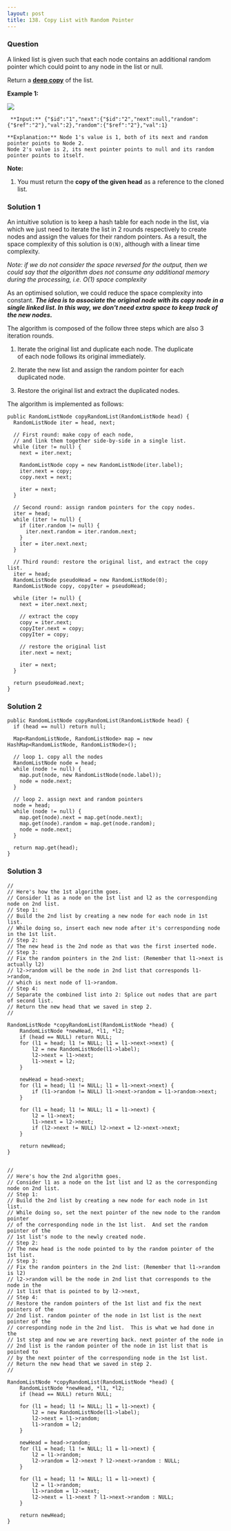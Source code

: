 ```yaml
---
layout: post
title: 138. Copy List with Random Pointer
---
```

### Question
A linked list is given such that each node contains an additional random
pointer which could point to any node in the list or null.

Return a [**deep
copy**](https://en.wikipedia.org/wiki/Object_copying#Deep_copy) of the list.



 **Example 1:**

 **![](https://discuss.leetcode.com/uploads/files/1470150906153-2yxeznm.png)**

    
    
     **Input:** {"$id":"1","next":{"$id":"2","next":null,"random":{"$ref":"2"},"val":2},"random":{"$ref":"2"},"val":1}
    
    **Explanation:** Node 1's value is 1, both of its next and random pointer points to Node 2.
    Node 2's value is 2, its next pointer points to null and its random pointer points to itself.
    



 **Note:**

  1. You must return the **copy of the given head**  as a reference to the cloned list.

### Solution 1
An intuitive solution is to keep a hash table for each node in the list, via
which we just need to iterate the list in 2 rounds respectively to create
nodes and assign the values for their random pointers. As a result, the space
complexity of this solution is `O(N)`, although with a linear time complexity.

 _Note: if we do not consider the space reversed for the output, then we could
say that the algorithm does not consume any additional memory during the
processing, i.e. O(1) space complexity_

As an optimised solution, we could reduce the space complexity into constant.
_**The idea is to associate the original node with its copy node in a single
linked list. In this way, we don't need extra space to keep track of the new
nodes.**_

The algorithm is composed of the follow three steps which are also 3 iteration
rounds.

  1. Iterate the original list and duplicate each node. The duplicate  
of each node follows its original immediately.

  2. Iterate the new list and assign the random pointer for each  
duplicated node.

  3. Restore the original list and extract the duplicated nodes.

The algorithm is implemented as follows:

    
    
    public RandomListNode copyRandomList(RandomListNode head) {
      RandomListNode iter = head, next;
    
      // First round: make copy of each node,
      // and link them together side-by-side in a single list.
      while (iter != null) {
        next = iter.next;
    
        RandomListNode copy = new RandomListNode(iter.label);
        iter.next = copy;
        copy.next = next;
    
        iter = next;
      }
    
      // Second round: assign random pointers for the copy nodes.
      iter = head;
      while (iter != null) {
        if (iter.random != null) {
          iter.next.random = iter.random.next;
        }
        iter = iter.next.next;
      }
    
      // Third round: restore the original list, and extract the copy list.
      iter = head;
      RandomListNode pseudoHead = new RandomListNode(0);
      RandomListNode copy, copyIter = pseudoHead;
    
      while (iter != null) {
        next = iter.next.next;
    
        // extract the copy
        copy = iter.next;
        copyIter.next = copy;
        copyIter = copy;
    
        // restore the original list
        iter.next = next;
    
        iter = next;
      }
    
      return pseudoHead.next;
    }
    


### Solution 2
    
    
    public RandomListNode copyRandomList(RandomListNode head) {
      if (head == null) return null;
      
      Map<RandomListNode, RandomListNode> map = new HashMap<RandomListNode, RandomListNode>();
      
      // loop 1. copy all the nodes
      RandomListNode node = head;
      while (node != null) {
        map.put(node, new RandomListNode(node.label));
        node = node.next;
      }
      
      // loop 2. assign next and random pointers
      node = head;
      while (node != null) {
        map.get(node).next = map.get(node.next);
        map.get(node).random = map.get(node.random);
        node = node.next;
      }
      
      return map.get(head);
    }


### Solution 3
    
    
    //
    // Here's how the 1st algorithm goes.
    // Consider l1 as a node on the 1st list and l2 as the corresponding node on 2nd list.
    // Step 1:
    // Build the 2nd list by creating a new node for each node in 1st list. 
    // While doing so, insert each new node after it's corresponding node in the 1st list.
    // Step 2:
    // The new head is the 2nd node as that was the first inserted node.
    // Step 3:
    // Fix the random pointers in the 2nd list: (Remember that l1->next is actually l2)
    // l2->random will be the node in 2nd list that corresponds l1->random, 
    // which is next node of l1->random.
    // Step 4:
    // Separate the combined list into 2: Splice out nodes that are part of second list. 
    // Return the new head that we saved in step 2.
    //
    
    RandomListNode *copyRandomList(RandomListNode *head) {
        RandomListNode *newHead, *l1, *l2;
        if (head == NULL) return NULL;
        for (l1 = head; l1 != NULL; l1 = l1->next->next) {
            l2 = new RandomListNode(l1->label);
            l2->next = l1->next;
            l1->next = l2;
        }
            
        newHead = head->next;
        for (l1 = head; l1 != NULL; l1 = l1->next->next) {
            if (l1->random != NULL) l1->next->random = l1->random->next;
        }
            
        for (l1 = head; l1 != NULL; l1 = l1->next) {
            l2 = l1->next;
            l1->next = l2->next;
            if (l2->next != NULL) l2->next = l2->next->next;
        }
    
        return newHead;
    }
    
    
    //
    // Here's how the 2nd algorithm goes.
    // Consider l1 as a node on the 1st list and l2 as the corresponding node on 2nd list.
    // Step 1:
    // Build the 2nd list by creating a new node for each node in 1st list. 
    // While doing so, set the next pointer of the new node to the random pointer 
    // of the corresponding node in the 1st list.  And set the random pointer of the 
    // 1st list's node to the newly created node.
    // Step 2:
    // The new head is the node pointed to by the random pointer of the 1st list.
    // Step 3:
    // Fix the random pointers in the 2nd list: (Remember that l1->random is l2)
    // l2->random will be the node in 2nd list that corresponds to the node in the 
    // 1st list that is pointed to by l2->next, 
    // Step 4:
    // Restore the random pointers of the 1st list and fix the next pointers of the 
    // 2nd list. random pointer of the node in 1st list is the next pointer of the 
    // corresponding node in the 2nd list.  This is what we had done in the 
    // 1st step and now we are reverting back. next pointer of the node in 
    // 2nd list is the random pointer of the node in 1st list that is pointed to 
    // by the next pointer of the corresponding node in the 1st list.
    // Return the new head that we saved in step 2.
    //
    
    RandomListNode *copyRandomList(RandomListNode *head) {
        RandomListNode *newHead, *l1, *l2;
        if (head == NULL) return NULL;
    
        for (l1 = head; l1 != NULL; l1 = l1->next) {
            l2 = new RandomListNode(l1->label);
            l2->next = l1->random;
            l1->random = l2;
        }
        
        newHead = head->random;
        for (l1 = head; l1 != NULL; l1 = l1->next) {
            l2 = l1->random;
            l2->random = l2->next ? l2->next->random : NULL;
        }
        
        for (l1 = head; l1 != NULL; l1 = l1->next) {
            l2 = l1->random;
            l1->random = l2->next;
            l2->next = l1->next ? l1->next->random : NULL;
        }
    
        return newHead;
    }



